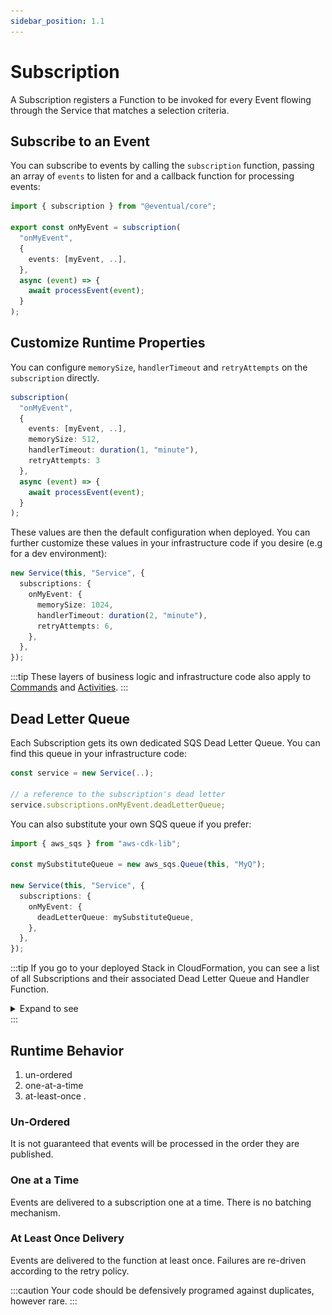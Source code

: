 ```yaml
---
sidebar_position: 1.1
---
```


# Subscription

A Subscription registers a Function to be invoked for every Event flowing through the Service that matches a selection criteria.

## Subscribe to an Event

You can subscribe to events by calling the `subscription` function, passing an array of `events` to listen for and a callback function for processing events:

```ts
import { subscription } from "@eventual/core";

export const onMyEvent = subscription(
  "onMyEvent",
  {
    events: [myEvent, ..],
  },
  async (event) => {
    await processEvent(event);
  }
);
```

## Customize Runtime Properties

You can configure `memorySize`, `handlerTimeout` and `retryAttempts` on the `subscription` directly.

```ts
subscription(
  "onMyEvent",
  {
    events: [myEvent, ..],
    memorySize: 512,
    handlerTimeout: duration(1, "minute"),
    retryAttempts: 3
  },
  async (event) => {
    await processEvent(event);
  }
);
```

These values are then the default configuration when deployed. You can further customize these values in your infrastructure code if you desire (e.g for a dev environment):

```ts
new Service(this, "Service", {
  subscriptions: {
    onMyEvent: {
      memorySize: 1024,
      handlerTimeout: duration(2, "minute"),
      retryAttempts: 6,
    },
  },
});
```

:::tip
These layers of business logic and infrastructure code also apply to [Commands](../api/command.md) and [Activities](../orchestration/activity.md).
:::

## Dead Letter Queue

Each Subscription gets its own dedicated SQS Dead Letter Queue. You can find this queue in your infrastructure code:

```ts
const service = new Service(..);

// a reference to the subscription's dead letter
service.subscriptions.onMyEvent.deadLetterQueue;
```

You can also substitute your own SQS queue if you prefer:

```ts
import { aws_sqs } from "aws-cdk-lib";

const mySubstituteQueue = new aws_sqs.Queue(this, "MyQ");

new Service(this, "Service", {
  subscriptions: {
    onMyEvent: {
      deadLetterQueue: mySubstituteQueue,
    },
  },
});
```

:::tip
If you go to your deployed Stack in CloudFormation, you can see a list of all Subscriptions and their associated Dead Letter Queue and Handler Function.

<details>
<summary>Expand to see</summary>

![](./subscriptions-cfn.png)

</details>
:::

## Runtime Behavior

1. un-ordered
2. one-at-a-time
3. at-least-once .

### Un-Ordered

It is not guaranteed that events will be processed in the order they are published.

### One at a Time

Events are delivered to a subscription one at a time. There is no batching mechanism.

### At Least Once Delivery

Events are delivered to the function at least once. Failures are re-driven according to the retry policy.

:::caution
Your code should be defensively programed against duplicates, however rare.
:::
